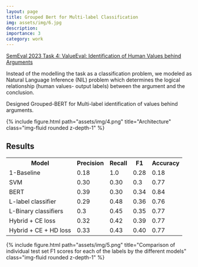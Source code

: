 ```yaml
---
layout: page
title: Grouped Bert for Multi-label Classification
img: assets/img/6.jpg
description: 
importance: 3
category: work
---
```


<a href="https://valueeval.webis.de/">SemEval 2023 Task 4: ValueEval: Identification of Human Values behind Arguments </a>

 Instead of the modelling the task as a classification problem, we modeled as Natural Language Inference (NIL) problem which determines the logical relationship (human values- output labels) between the argument and the conclusion.

 Designed Grouped-BERT for Multi-label identification of values behind arguments.

<div class="row">
    <div class="col-sm mt-md-0">
        {% include figure.html path="assets/img/4.png" title="Architecture" class="img-fluid rounded z-depth-1" %}
    </div>
</div>







<div>
  <h2>Results</h2>
  <table>
    <tr>
      <th>Model</th>
      <th>Precision</th>
      <th>Recall</th>
      <th>F1</th>
      <th>Accuracy</th>
    </tr>
    <tr>
      <td>1-Baseline</td>
      <td>0.18</td>
      <td>1.0</td>
      <td>0.28</td>
      <td>0.18</td>
    </tr>
    <tr>
      <td>SVM</td>
      <td>0.30</td>
      <td>0.30</td>
      <td>0.3</td>
      <td>0.77</td>
    </tr>
    <tr>
      <td>BERT</td>
      <td>0.39</td>
      <td>0.30</td>
      <td>0.34</td>
      <td>0.84</td>
    </tr>
    <tr>
      <td>L-label classifier</td>
      <td>0.29</td>
      <td>0.48</td>
      <td>0.36</td>
      <td>0.76</td>
    </tr>
    <tr>
      <td>L-Binary classifiers</td>
      <td>0.3</td>
      <td>0.45</td>
      <td>0.35</td>
      <td>0.77</td>
    </tr>
    <tr>
      <td>Hybrid + CE loss</td>
      <td>0.32</td>
      <td>0.42</td>
      <td>0.39</td>
      <td>0.77</td>
    </tr>
    <tr>
      <td>Hybrid + CE + HD loss</td>
      <td>0.33</td>
      <td>0.43</td>
      <td>0.40</td>
      <td>0.77</td>
    </tr>
  </table>
</div>






<div class="row">
    <div class="col-sm mt-md-0">
        {% include figure.html path="assets/img/5.png" title="Comparison of individual test set F1 scores for each of the labels by the different models" class="img-fluid rounded z-depth-1" %}
    </div>
</div>